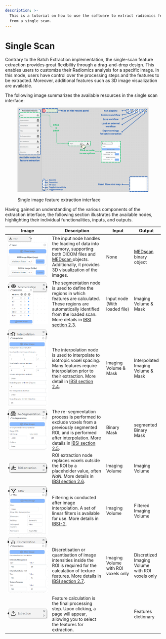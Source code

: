 ```yaml
---
description: >-
  This is a tutorial on how to use the software to extract radiomics features
  from a single scan.
---
```


# Single Scan

Contrary to the Batch Extraction implementation, the single-scan feature extraction provides great flexibility through a drag-and-drop design. This enables users to customize their Radiomics analysis for a specific image. In this mode, users have control over the processing steps and the features to be extracted. Moreover, additional features such as 3D image visualization are available.

The following image summarizes the available resources in the single scan interface:

<figure><img src="../../../.gitbook/assets/MEDimageSingleExtraction.png" alt=""><figcaption><p>Single image feature extraction interface</p></figcaption></figure>

Having gained an understanding of the various components of the extraction interface, the following section illustrates the available nodes, highlighting their individual functionalities, inputs, and outputs.



<table><thead><tr><th width="255">Image</th><th width="261">Description</th><th width="109">Input</th><th>Output</th></tr></thead><tbody><tr><td><img src="../../../.gitbook/assets/InputNode.png" alt="" data-size="original"></td><td>The input node handles the loading of data into memory, supporting both DICOM files and <a href="https://medimage.readthedocs.io/en/latest/tutorials.html#medimage-class">MEDscan </a>objects. Additionally, it provides 3D visualization of the images.</td><td>None</td><td><a href="https://medimage.readthedocs.io/en/latest/tutorials.html#medimage-class">MEDscan </a>binary object</td></tr><tr><td><img src="../../../.gitbook/assets/image (7).png" alt="" data-size="original"></td><td>The segmentation node is used to define the regions in which features are calculated. These regions are automatically identified from the loaded scan. More details in <a href="https://arxiv.org/pdf/1612.07003.pdf#section.2.3">IBSI section 2.3</a>.</td><td>Input node (With loaded file)</td><td>Imaging Volume &#x26; Mask</td></tr><tr><td><img src="../../../.gitbook/assets/image (8).png" alt="" data-size="original"></td><td>The interpolation node is used to interpolate to isotropic voxel spacing. Many features require interpolation prior to their extraction. More detail in <a href="https://arxiv.org/pdf/1612.07003.pdf#section.2.4">IBSI section 2.4</a>.</td><td>Imaging Volume &#x26; Mask</td><td>Interpolated Imaging Volume &#x26; Mask</td></tr><tr><td><img src="../../../.gitbook/assets/image (9).png" alt="" data-size="original"></td><td>The re-segmentation process is performed to exclude voxels from a previously segmented ROI, and is performed after interpolation. More details in <a href="https://arxiv.org/pdf/1612.07003.pdf#section.2.5">IBSI section 2.5</a>.</td><td>Binary Mask</td><td>segmented Binary Mask</td></tr><tr><td><img src="../../../.gitbook/assets/image (10).png" alt="" data-size="original"></td><td>ROI extraction node replaces voxels outside the ROI by a placeholder value, often <em>NaN</em>. More details in <a href="https://arxiv.org/pdf/1612.07003.pdf#section.2.6">IBSI section 2.6</a>.</td><td>Imaging Volume</td><td>Imaging Volume</td></tr><tr><td><img src="../../../.gitbook/assets/image (11).png" alt="" data-size="original"></td><td>Filtering is conducted after image interpolation. A set of linear filters is available for use. More details in <a href="https://arxiv.org/pdf/2006.05470.pdf">IBSI-2</a>.</td><td>Imaging Volume</td><td>Filtered Imaging Volume</td></tr><tr><td><img src="../../../.gitbook/assets/image (12).png" alt="" data-size="original"></td><td>Discretisation or quantisation of image intensities inside the ROI is required for the calculation of texture features. More details in <a href="https://arxiv.org/pdf/1612.07003.pdf#section.2.7">IBSI section 2.7</a>.</td><td>Imaging Volume with ROI voxels only</td><td>Discretized Imaging Volume with ROI voxels only</td></tr><tr><td><img src="../../../.gitbook/assets/image (13).png" alt="" data-size="original"></td><td>Feature calculation is the final processing step. Upon clicking, a page will appear, allowing you to select the features for extraction.</td><td></td><td>Features dictionary</td></tr></tbody></table>
